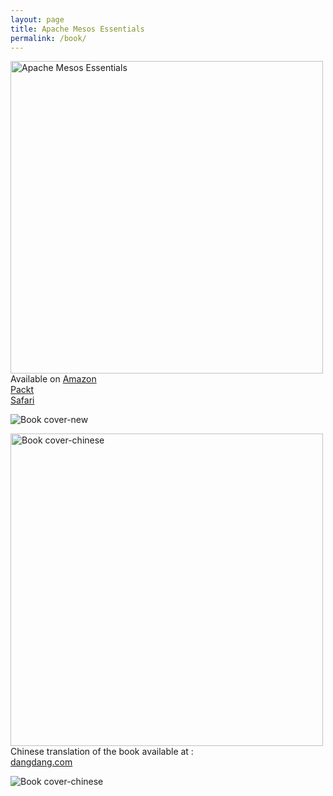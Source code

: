 ```yaml
---
layout: page
title: Apache Mesos Essentials
permalink: /book/
---
```


<img src="https://raw.githubusercontent.com/dharmeshkakadia/dharmeshkakadia.github.io/master/images/cover.png" alt="Apache Mesos Essentials" witdh=500 height=500 /> Available on [Amazon](https://www.amazon.com/Apache-Mesos-Essentials-Dharmesh-Kakadia/dp/1783288760) <br> [Packt](https://www.packtpub.com/big-data-and-business-intelligence/apache-mesos-essentials) <br> [Safari](https://www.safaribooksonline.com/library/view/apache-mesos-essentials/9781783288762/)

![Book cover-new](https://raw.githubusercontent.com/dharmeshkakadia/dharmeshkakadia.github.io/master/images/cover-new.png)

<img src="https://raw.githubusercontent.com/dharmeshkakadia/dharmeshkakadia.github.io/master/images/cover-chinese.jpg" alt="Book cover-chinese" width=500 height=500 /> Chinese translation of the book available at : <br/> [dangdang.com](http://product.dangdang.com/23764639.html) <br> 

![Book cover-chinese](https://raw.githubusercontent.com/dharmeshkakadia/dharmeshkakadia.github.io/master/images/cover-chinese.jpg)
